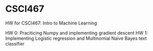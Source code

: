 # CSCI467
HW for CSCI467: Intro to Machine Learning

HW 0: Praciticing Numpy and implementing gradient descent
HW 1: Implementing Logistic regression and Multinomial Naive Bayes text classifier

